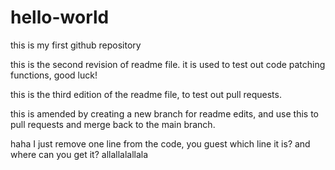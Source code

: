 # hello-world
this is my first github repository


this is the second revision of readme file. it is used to test out code patching functions, good luck!


this is the third edition of the readme file, to test out pull requests. 

this is amended by creating a new branch for readme edits, and use this to pull requests and merge back to the main branch. 

haha I just remove one line from the code, you guest which line it is? and where can you get it? allallalallala 
